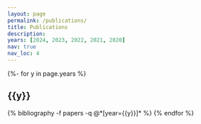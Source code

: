 ```yaml
---
layout: page
permalink: /publications/
title: Publications
description:
years: [2024, 2023, 2022, 2021, 2020]
nav: true
nav_loc: 4
---
```

<div class="publications">

<!-- all pubs sorted by year -->
{%- for y in page.years %}
  <h2 class="year">{{y}}</h2>
  {% bibliography -f papers -q @*[year={{y}}]* %}
{% endfor %}

</div>